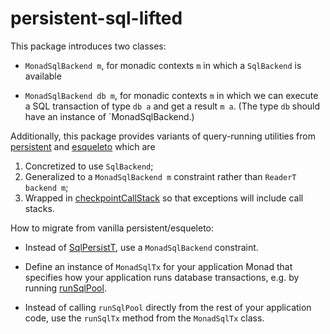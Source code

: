 # persistent-sql-lifted

This package introduces two classes:

- `MonadSqlBackend m`, for monadic contexts `m` in which a `SqlBackend` is available

- `MonadSqlBackend db m`, for monadic contexts `m` in which we can execute a SQL
  transaction of type `db a` and get a result `m a`. (The type `db` should have an
  instance of `MonadSqlBackend.)

Additionally, this package provides variants of query-running utilities from
[persistent] and [esqueleto] which are

1. Concretized to use `SqlBackend`;
2. Generalized to a `MonadSqlBackend m` constraint rather than `ReaderT backend m`;
3. Wrapped in [checkpointCallStack] so that exceptions will include call stacks.

How to migrate from vanilla persistent/esqueleto:

- Instead of [SqlPersistT], use a `MonadSqlBackend` constraint.
- Define an instance of `MonadSqlTx` for your application Monad that specifies how
  your application runs database transactions, e.g. by running [runSqlPool].
- Instead of calling `runSqlPool` directly from the rest of your application code,
  use the `runSqlTx` method from the `MonadSqlTx` class.

  [checkpointCallStack]: https://hackage.haskell.org/package/annotated-exception-0.3.0.2/docs/Control-Exception-Annotated-UnliftIO.html
  [esqueleto]: https://hackage.haskell.org/package/esqueleto
  [persistent]: https://hackage.haskell.org/package/persistent
  [runSqlPool]: https://hackage.haskell.org/package/persistent-2.14.6.3/docs/Database-Persist-Sql.html#v:runSqlPool
  [SqlPersistT]: https://hackage.haskell.org/package/persistent-2.14.6.3/docs/Database-Persist-Sql.html#t:SqlPersistT
